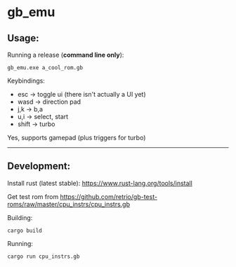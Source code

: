 # gb_emu

## Usage:
Running a release (**command line only**):
```
gb_emu.exe a_cool_rom.gb
```

Keybindings:
- esc -> toggle ui (there isn't actually a UI yet)
- wasd -> direction pad
- j,k -> b,a
- u,i -> select, start
- shift -> turbo

Yes, supports gamepad (plus triggers for turbo)

---
## Development:

Install rust (latest stable): https://www.rust-lang.org/tools/install  

Get test rom from https://github.com/retrio/gb-test-roms/raw/master/cpu_instrs/cpu_instrs.gb

Building:

```shell
cargo build
```

Running:  
```shell
cargo run cpu_instrs.gb
```

